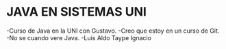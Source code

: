 # JAVA EN SISTEMAS UNI


-Curso de Java en la UNI con Gustavo.
-Creo que estoy en un curso de Git.
-No se cuando vere Java.
-Luis Aldo Taype Ignacio
